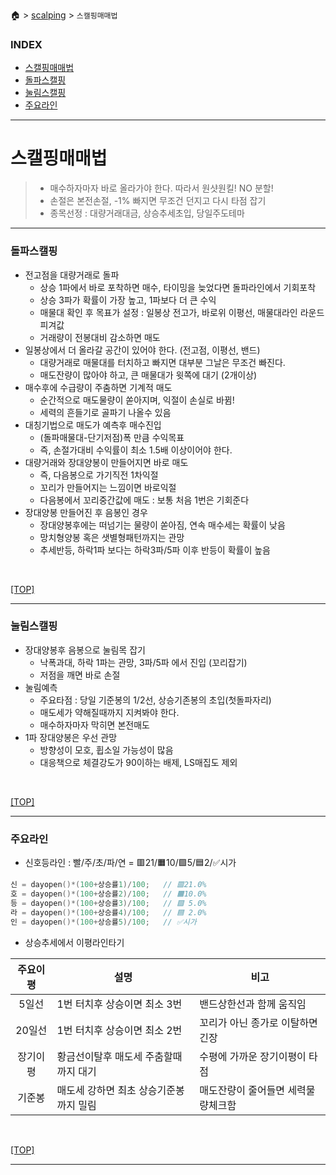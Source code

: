 🏠 > [scalping](./) > `스캘핑매매법`
### INDEX
- [스캘핑매매법](#스캘핑매매법)
- [돌파스캘핑](#돌파스캘핑)
- [눌림스캘핑](#눌림스캘핑)
- [주요라인](#주요라인)

---
# 스캘핑매매법
> - 매수하자마자 바로 올라가야 한다. 따라서 원샷원킬! NO 분할! 
> - 손절은 본전손절, -1% 빠지면 무조건 던지고 다시 타점 잡기
> - 종목선정 : 대량거래대금, 상승추세초입, 당일주도테마

---
### 돌파스캘핑
- 전고점을 대량거래로 돌파 
  - 상승 1파에서 바로 포착하면 매수, 타이밍을 늦었다면 돌파라인에서 기회포착
  - 상승 3파가 확률이 가장 높고, 1파보다 더 큰 수익
  - 매물대 확인 후 목표가 설정 : 일봉상 전고가, 바로위 이평선, 매물대라인 라운드피겨값
  - 거래량이 전봉대비 감소하면 매도
- 일봉상에서 더 올라갈 공간이 있어야 한다. (전고점, 이평선, 밴드)
  - 대량거래로 매물대를 터치하고 빠지면 대부분 그날은 무조건 빠진다. 
  - 매도잔량이 많아야 하고, 큰 매물대가 윗쪽에 대기 (2개이상)
- 매수후에 수급량이 주춤하면 기계적 매도
  - 순간적으로 매도물량이 쏟아지며, 익절이 손실로 바뀜!
  - 세력의 흔들기로 골파기 나올수 있음
- 대칭기법으로 매도가 예측후 매수진입
  - (돌파매물대-단기저점)폭 만큼 수익목표
  - 즉, 손절가대비 수익률이 최소 1.5배 이상이어야 한다.
- 대량거래와 장대양봉이 만들어지면 바로 매도
  - 즉, 다음봉으로 가기직전 1차익절
  - 꼬리가 만들어지는 느낌이면 바로익절
  - 다음봉에서 꼬리중간값에 매도 : 보통 처음 1번은 기회준다
- 장대양봉 만들어진 후 음봉인 경우
  - 장대양봉후에는 떠넘기는 물량이 쏟아짐, 연속 매수세는 확률이 낮음
  - 망치형양봉 혹은 샛별형패턴까지는 관망
  - 추세반등, 하락1파 보다는 하락3파/5파 이후 반등이 확률이 높음

<br/>

[[TOP]](#index)

---
### 눌림스캘핑
- 장대양봉후 음봉으로 눌림목 잡기
  - 낙폭과대, 하락 1파는 관망, 3파/5파 에서 진입 (꼬리잡기)
  - 저점을 깨면 바로 손절 
- 눌림예측  
  - 주요타점 : 당일 기준봉의 1/2선, 상승기존봉의 초입(첫돌파자리) 
  - 매도세가 약해질때까지 지켜봐야 한다.
  - 매수하자마자 막히면 본전매도 
- 1파 장대양봉은 우선 관망
  - 방향성이 모호, 휩소일 가능성이 많음  
  - 대응책으로 체결강도가 90이하는 배제, LS매집도 제외

<br/>

[[TOP]](#index)

---
### 주요라인
- 신호등라인 : 빨/주/초/파/연 = 🟥21/🟧10/🟩5/🟦2/✅시가
```cpp
신 = dayopen()*(100+상승률1)/100;   // 🟥21.0%
호 = dayopen()*(100+상승률2)/100;   // 🟧10.0%
등 = dayopen()*(100+상승률3)/100;   // 🟩 5.0%
라 = dayopen()*(100+상승률4)/100;   // 🟦 2.0%
인 = dayopen()*(100+상승률5)/100;   // ✅시가
```

- 상승추세에서 이평라인타기

| 주요이평 | 설명 | 비고 |
|:-------:|-----|-----|
| 5일선    | 1번 터치후 상승이면 최소 3번 | 밴드상한선과 함께 움직임        |
| 20일선   | 1번 터치후 상승이면 최소 2번 | 꼬리가 아닌 종가로 이탈하면 긴장 |
| 장기이평  | 황금선이탈후 매도세 주춤할때까지 대기 | 수평에 가까운 장기이평이 타점 |
| 기준봉   | 매도세 강하면 최초 상승기준봉까지 밀림 | 매도잔량이 줄어들면 세력물량체크함 |

<br/>

[[TOP]](#index)

---